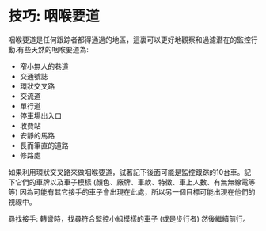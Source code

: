 [Title]: # (技巧: 檢查哨)
[Order]: # (21)

# 技巧: 咽喉要道

咽喉要道是任何跟踪者都得通過的地區，這裏可以更好地觀察和過濾潛在的監控行動.有些天然的咽喉要道為:
* 窄小無人的巷道
* 交通號誌
* 環狀交叉路
* 交流道
* 單行道
* 停車場出入口
* 收費站
* 安靜的馬路
* 長而筆直的道路
* 修路處

如果利用環狀交叉路來做咽喉要道，試著記下後面可能是監控跟踪的10台車。記下它們的車牌以及車子模樣 (顏色、廠牌、車款、特徵、車上人數、有無無線電等等) 因為可能有其它接手的車子會出現在此處，所以另一個目標可能出現在他們的視線中。

尋找接手: 轉彎時，找尋符合監控小組模樣的車子 (或是步行者) 然後繼續前行。
